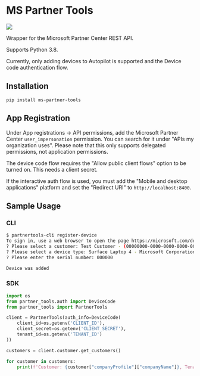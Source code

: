 # MS Partner Tools
![](https://img.shields.io/pypi/v/ms-partner-tools.svg)

Wrapper for the Microsoft Partner Center REST API.

Supports Python 3.8.

Currently, only adding devices to Autopilot is supported and the Device code authentication flow.

## Installation

`pip install ms-partner-tools`

## App Registration

Under App registrations -> API permissions, add the Microsoft Partner Center `user_impersonation` permission.
You can search for it under "APIs my organization uses".
Please note that this only supports delegated permissions, not application permissions.

The device code flow requires the "Allow public client flows" option to be turned on. This needs a client secret.

If the interactive auth flow is used, you must add the "Mobile and desktop applications" platform and set the "Redirect URI" to `http://localhost:8400`.

## Sample Usage

### CLI

```bash
$ partnertools-cli register-device
To sign in, use a web browser to open the page https://microsoft.com/devicelogin and enter the code <CODE> to authenticate.
? Please select a customer: Test Customer - (00000000-0000-0000-0000-000000000000)
? Please select a device type: Surface Laptop 4 - Microsoft Corporation
? Please enter the serial number: 000000 

Device was added
```

### SDK

```python
import os
from partner_tools.auth import DeviceCode
from partner_tools import PartnerTools

client = PartnerTools(auth_info=DeviceCode(
    client_id=os.getenv('CLIENT_ID'),
    client_secret=os.getenv('CLIENT_SECRET'),
    tenant_id=os.getenv('TENANT_ID')
))

customers = client.customer.get_customers()

for customer in customers:
    print(f'Customer: {customer["companyProfile"]["companyName"]}, Tenant ID: {customer["id"]}')
```
